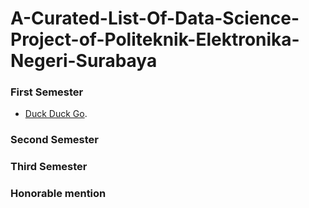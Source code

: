 # A-Curated-List-Of-Data-Science-Project-of-Politeknik-Elektronika-Negeri-Surabaya

### First Semester
- [Duck Duck Go](https://duckduckgo.com).
### Second Semester
### Third Semester
### Honorable mention
